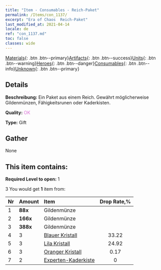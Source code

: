 ```yaml
---
title: "Item - Consumables - Reich-Paket"
permalink: /Items/con_1137/
excerpt: "Era of Chaos  Reich-Paket"
last_modified_at: 2021-04-14
locale: de
ref: "con_1137.md"
toc: false
classes: wide
---
```

 [Materials](/de/Items/){: .btn .btn--primary}[Artifacts](/de/Items/Artifacts/){: .btn .btn--success}[Units](/de/Items/Units/){: .btn .btn--warning}[Heroes](/de/Items/Heroes/){: .btn .btn--danger}[Consumables](/de/Items/Consumables/){: .btn .btn--info}[Unknown](/de/Items/Unknown/){: .btn .btn--primary}

## Details
 **Beschreibung:** Ein Paket aus einem Reich. Gewährt möglicherweise Gildenmünzen, Fähigkeitsrunen oder Kaderkisten.

 **Quality:** <span style="color: #DA70D6">OK</span>

 **Type:** Gift

## Gather

  None

## This item contains:

 **Required Level to open:** 1

 3 You would get **1** item  from:

  | Nr | Amount |     Item    | Drop Rate,% |
  |:---|:-------|:------------|:---------:|
  | 1 |  **88x** | Gildenmünze |  | 24.92 | 
  | 2 |  **166x** | Gildenmünze |  | 16.61 | 
  | 3 |  **388x** | Gildenmünze |  | 0.17 | 
  | 4 | 3 | [Blauer Kristall](/de/Items/con_716/) | 33.22 | 
  | 5 | 3 | [Lila Kristall](/de/Items/con_720/) | 24.92 | 
  | 6 | 3 | [Oranger Kristall](/de/Items/con_730/) | 0.17 | 
  | 7 | 2 | [Experten-Kaderkiste](/de/Items/con_767/) | 0 | 
